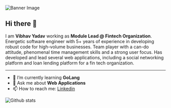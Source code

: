 ![Banner Image](https://media-exp1.licdn.com/dms/image/C4E16AQFfCfYvmINaMA/profile-displaybackgroundimage-shrink_350_1400/0?e=1603324800&v=beta&t=XYEoNOS8I7UA4U7r65GQn9Wi6MUR7u4jrZigZCuYAfI)

## Hi there 👋

I am **Vibhav Yadav** working as **Module Lead @ Fintech Organization**. Energetic software engineer with 5+ years of experience in developing robust code for high-volume businesses. Team player with a can-do attitude, phenomenal time management skills and a strong user focus. Has developed and lead several web applications, including a social networking platform and loan lending platform for a fin tech organization.

---

- 🌱 I’m currently learning **GoLang**
- 💬 Ask me about **Web Applications**
- 📫 How to reach me:
  [Linkedin](https://www.linkedin.com/in/vibhavyadav)

![Github stats](https://github-readme-stats.vercel.app/api?username=gkhan205&show_icons=true&hide_border=true)
